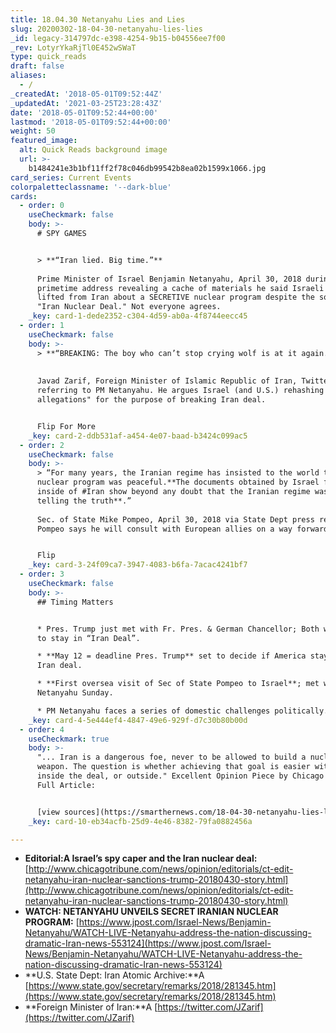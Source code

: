 ```yaml
---
title: 18.04.30 Netanyahu Lies and Lies
slug: 20200302-18-04-30-netanyahu-lies-lies
_id: legacy-314797dc-e398-4254-9b15-b04556ee7f00
_rev: LotyrYkaRjTl0E452wSWaT
type: quick_reads
draft: false
aliases:
  - /
_createdAt: '2018-05-01T09:52:44Z'
_updatedAt: '2021-03-25T23:28:43Z'
date: '2018-05-01T09:52:44+00:00'
lastmod: '2018-05-01T09:52:44+00:00'
weight: 50
featured_image:
  alt: Quick Reads background image
  url: >-
    b1484241e3b1bf11ff2f78c046db99542b8ea02b1599x1066.jpg
card_series: Current Events
colorpaletteclassname: '--dark-blue'
cards:
  - order: 0
    useCheckmark: false
    body: >-
      # SPY GAMES


      > **“Iran lied. Big time.”**  
        
      Prime Minister of Israel Benjamin Netanyahu, April 30, 2018 during a
      primetime address revealing a cache of materials he said Israeli spies
      lifted from Iran about a SECRETIVE nuclear program despite the so-called
      "Iran Nuclear Deal." Not everyone agrees.
    _key: card-1-dede2352-c304-4d59-ab0a-4f8744eecc45
  - order: 1
    useCheckmark: false
    body: >-
      > **“BREAKING: The boy who can’t stop crying wolf is at it again.”**  
        
        
      Javad Zarif, Foreign Minister of Islamic Republic of Iran, Twitter,
      referring to PM Netanyahu. He argues Israel (and U.S.) rehashing "old
      allegations" for the purpose of breaking Iran deal.


      Flip For More
    _key: card-2-ddb531af-a454-4e07-baad-b3424c099ac5
  - order: 2
    useCheckmark: false
    body: >-
      > “For many years, the Iranian regime has insisted to the world that its
      nuclear program was peaceful.**The documents obtained by Israel from
      inside of #Iran show beyond any doubt that the Iranian regime was not
      telling the truth**.”  
        
      Sec. of State Mike Pompeo, April 30, 2018 via State Dept press release.
      Pompeo says he will consult with European allies on a way forward.


      Flip
    _key: card-3-24f09ca7-3947-4083-b6fa-7acac4241bf7
  - order: 3
    useCheckmark: false
    body: >-
      ## Timing Matters


      * Pres. Trump just met with Fr. Pres. & German Chancellor; Both want U.S.
      to stay in “Iran Deal”.

      * **May 12 = deadline Pres. Trump** set to decide if America stays in 2015
      Iran deal.

      * **First oversea visit of Sec of State Pompeo to Israel**; met with
      Netanyahu Sunday.

      * PM Netanyahu faces a series of domestic challenges politically.
    _key: card-4-5e444ef4-4847-49e6-929f-d7c30b80b00d
  - order: 4
    useCheckmark: true
    body: >-
      "... Iran is a dangerous foe, never to be allowed to build a nuclear
      weapon. The question is whether achieving that goal is easier with Tehran
      inside the deal, or outside." Excellent Opinion Piece by Chicago Tribune.
      Full Article:


      [view sources](https://smarthernews.com/18-04-30-netanyahu-lies-lies/)
    _key: card-10-eb34acfb-25d9-4e46-8382-79fa0882456a

---
```

* **Editorial:A Israel’s spy caper and the Iran nuclear deal:** [http://www.chicagotribune.com/news/opinion/editorials/ct-edit-netanyahu-iran-nuclear-sanctions-trump-20180430-story.html](http://www.chicagotribune.com/news/opinion/editorials/ct-edit-netanyahu-iran-nuclear-sanctions-trump-20180430-story.html)
* **WATCH: NETANYAHU UNVEILS SECRET IRANIAN NUCLEAR PROGRAM:** [https://www.jpost.com/Israel-News/Benjamin-Netanyahu/WATCH-LIVE-Netanyahu-address-the-nation-discussing-dramatic-Iran-news-553124](https://www.jpost.com/Israel-News/Benjamin-Netanyahu/WATCH-LIVE-Netanyahu-address-the-nation-discussing-dramatic-Iran-news-553124)
* **U.S. State Dept: Iran Atomic Archive:**A [https://www.state.gov/secretary/remarks/2018/281345.htm](https://www.state.gov/secretary/remarks/2018/281345.htm)
* **Foreign Minister of Iran:**A [https://twitter.com/JZarif](https://twitter.com/JZarif)